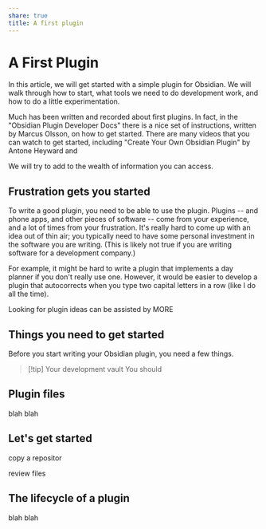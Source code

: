 ```yaml
---
share: true
title: A first plugin
---
```

# A First Plugin
In this article, we will get started with a simple plugin for Obsidian.  We will walk through how  to start, what tools we need to do development work, and how to do a little experimentation.

Much has been written and recorded about first plugins.  In fact, in the "Obsidian Plugin Developer Docs" there is a nice set of instructions, written by Marcus Olsson, on how to get started.  There are many videos that you can watch to get started, including "Create Your Own Obsidian Plugin" by Antone Heyward and 

We will try to add to the wealth of information you can access.  

## Frustration gets you started
To write a good plugin, you need to be able to use the plugin.  Plugins -- and phone apps, and other pieces of software -- come from your experience, and a lot of times from your frustration.  It's really hard to come up with an idea out of thin air; you typically need to have some personal investment in the software you are writing.  (This is likely not true if you are writing software for a development company.)

For example, it might be hard to write a plugin that implements a day planner if you don't really use one.  However, it would be easier to develop a plugin that autocorrects when you type two capital letters in a row (like I do all the time).  

Looking for plugin ideas can be assisted by MORE

## Things you need to get started
Before you start writing your Obsidian plugin, you need a few things.

> [!tip] Your development vault
> You should 


## Plugin files
blah blah

## Let's get started
copy a repositor

review files

## The lifecycle of a plugin
blah blah

